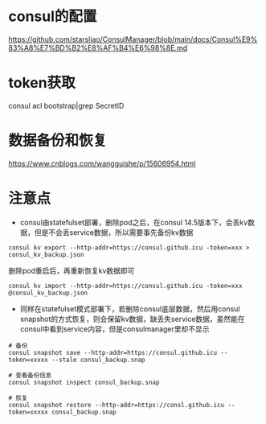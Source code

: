 # consul的配置
https://github.com/starsliao/ConsulManager/blob/main/docs/Consul%E9%83%A8%E7%BD%B2%E8%AF%B4%E6%98%8E.md

# token获取
consul acl bootstrap|grep SecretID

# 数据备份和恢复
https://www.cnblogs.com/wangguishe/p/15606954.html

# 注意点
- consul由statefulset部署，删除pod之后，在consul 14.5版本下，会丢kv数据，但是不会丢service数据，所以需要事先备份kv数据
```
consul kv export --http-addr=https://consul.github.icu -token=xxx > consul_kv_backup.json
```
删除pod重启后，再重新恢复kv数据即可
```
consul kv import --http-addr=https://consul.github.icu -token=xxx @consul_kv_backup.json
```

- 同样在statefulset模式部署下，若删除consul底层数据，然后用consul snapshot的方式恢复，则会保留kv数据，缺丢失service数据，虽然能在consul中看到service内容，但是consulmanager里却不显示
```
# 备份
consul snapshot save --http-addr=https://consul.github.icu --token=xxxxx --stale consul_backup.snap

# 查看备份信息
consul snapshot inspect consul_backup.snap

# 恢复
consul snapshot restore --http-addr=https://consl.github.icu --token=xxxxx consul_backup.snap
```
